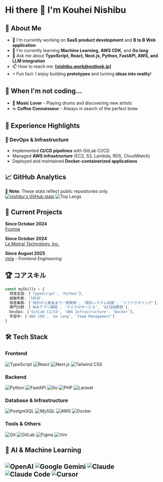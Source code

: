 # Hi there 👋 I'm Kouhei Nishibu

<!--
**nishibu97/nishibu97** is a ✨ *special* ✨ repository because its `README.md` (this file) appears on your GitHub profile.
-->

## 🚀 About Me
- 🔭 I'm currently working on **SaaS product development** and **B to B Web application**
- 🌱 I'm currently learning **Machine Learning**, **AWS CDK**, and **Go lang**
- 💬 Ask me about **TypeScript, React, Next.js, Python, FastAPI, AWS, and LLM integration**
- 📫 How to reach me: **[nishibu.work@outlook.jp]**
- ⚡ Fun fact: I enjoy building **prototypes** and turning **ideas into reality**!

## 🎵 When I'm not coding...
- 🥁 **Music Lover** - Playing drums and discovering new artists
- ☕ **Coffee Connoisseur** - Always in search of the perfect brew

## 💼 Experience Highlights

### 🔧 **DevOps & Infrastructure**
- Implemented **CI/CD pipelines** with GitLab CI/CD
- Managed **AWS infrastructure** (EC2, S3, Lambda, RDS, CloudWatch)
- Deployed and maintained **Docker-containerized applications**

## 📈 GitHub Analytics  
📝 **Note**: These stats reflect public repositories only.  
[![nishibu's GitHub stats](https://github-readme-stats.vercel.app/api?username=nishibu97)](https://github.com/anuraghazra/github-readme-stats)
![Top Langs](https://github-readme-stats.vercel.app/api/top-langs/?username=nishibu97&layout=compact&theme=transparent)

## 🚀 Current Projects
**Since October 2024**  
[Fconne](https://fts-future-connect.com/)  

**Since October 2024**  
[Le Mistral Technology, Inc.](https://www.mistral-tech.co.jp/) 

**Since August 2025**  
[ripla](https://www.ripla.co.jp/) - *Frontend Engineering*

## 🏆 コアスキル

```typescript
const mySkills = {
  得意言語: ['TypeScript', 'Python'],
  経験年数: '5年目',
  得意業務: ['設計から実装まで一貫開発', '既存システム改善', 'リファクタリング'],
  専門分野: ['Webアプリ開発', 'マイクロサービス', 'AI活用開発'],
  DevOps: ['GitLab CI/CD', 'AWS Infrastructure', 'Docker'],
  学習中: ['AWS CDK', 'Go lang', 'Team Management']
}
```

## 🛠️ Tech Stack

### Frontend
![TypeScript](https://img.shields.io/badge/TypeScript-007ACC?style=for-the-badge&logo=typescript&logoColor=white)
![React](https://img.shields.io/badge/React-20232A?style=for-the-badge&logo=react&logoColor=61DAFB)
![Next.js](https://img.shields.io/badge/Next.js-000000?style=for-the-badge&logo=next.js&logoColor=white)
![Tailwind CSS](https://img.shields.io/badge/Tailwind_CSS-38B2AC?style=for-the-badge&logo=tailwind-css&logoColor=white)

### Backend
![Python](https://img.shields.io/badge/Python-FFD43B?style=for-the-badge&logo=python&logoColor=blue)
![FastAPI](https://img.shields.io/badge/FastAPI-009688?style=for-the-badge&logo=fastapi&logoColor=white)
![Go](https://img.shields.io/badge/Go-00ADD8?style=for-the-badge&logo=go&logoColor=white)
![PHP](https://img.shields.io/badge/PHP-777BB4?style=for-the-badge&logo=php&logoColor=white)
![Laravel](https://img.shields.io/badge/Laravel-FF2D20?style=for-the-badge&logo=laravel&logoColor=white)

### Database & Infrastructure
![PostgreSQL](https://img.shields.io/badge/PostgreSQL-336791?style=for-the-badge&logo=postgresql&logoColor=white)
![MySQL](https://img.shields.io/badge/MySQL-4479A1?style=for-the-badge&logo=mysql&logoColor=white)
![AWS](https://img.shields.io/badge/AWS-FF9900?style=for-the-badge&logo=amazonaws&logoColor=white)
![Docker](https://img.shields.io/badge/Docker-2CA5E0?style=for-the-badge&logo=docker&logoColor=white)

### Tools & Others
![Git](https://img.shields.io/badge/Git-F05032?style=for-the-badge&logo=git&logoColor=white)
![GitLab](https://img.shields.io/badge/GitLab-FCA326?style=for-the-badge&logo=gitlab&logoColor=white)
![Figma](https://img.shields.io/badge/Figma-F24E1E?style=for-the-badge&logo=figma&logoColor=white)
![Vim](https://img.shields.io/badge/Vim-019733?style=for-the-badge&logo=vim&logoColor=white)

## 🤖 AI & Machine Learning
![OpenAI](https://img.shields.io/badge/OpenAI-412991?style=for-the-badge&logo=openai&logoColor=white)
![Google Gemini](https://img.shields.io/badge/Google%20Gemini-8E75B2?style=for-the-badge&logo=google&logoColor=white)
![Claude](https://img.shields.io/badge/Claude-CC785C?style=for-the-badge&logo=anthropic&logoColor=white)
![Claude Code](https://img.shields.io/badge/Claude%20Code-8B5A3C?style=for-the-badge&logo=anthropic&logoColor=white)
![Cursor](https://img.shields.io/badge/Cursor-000000?style=for-the-badge&logo=cursor&logoColor=white)
---

